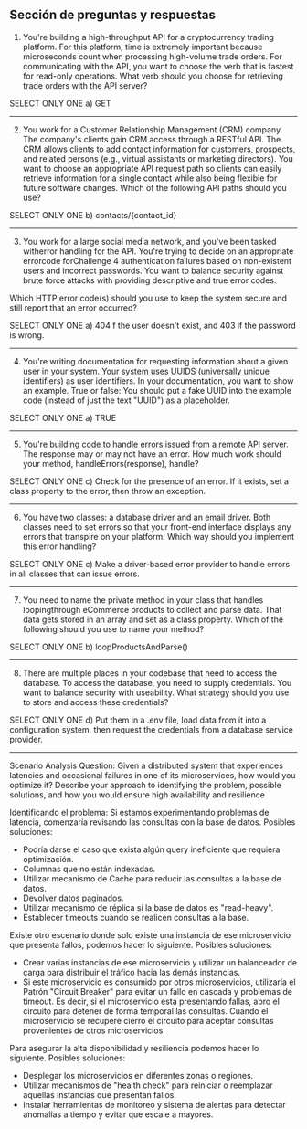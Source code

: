 ## Sección de preguntas y respuestas
1) You're building a high-throughput API for a cryptocurrency trading
platform. For this platform, time is extremely important because
microseconds count when processing high-volume trade orders. For
communicating with the API, you want to choose the verb that is fastest
for read-only operations.
What verb should you choose for retrieving trade orders with the API
server?

SELECT ONLY ONE
a) GET

---

2) You work for a Customer Relationship Management CRM company. The
company's clients gain CRM access through a RESTful API. The CRM allows
clients to add contact information for customers, prospects, and related
persons (e.g., virtual assistants or marketing directors). You want to choose an
appropriate API request path so clients can easily retrieve information for a
single contact while also being flexible for future software changes.
Which of the following API paths should you use?

SELECT ONLY ONE
b) contacts/{contact_id}

---

3) You work for a large social media network, and you've been tasked witherror
handling for the API. You're trying to decide on an appropriate errorcode forChallenge 4
authentication failures based on non-existent users and incorrect passwords.
You want to balance security against brute force attacks with providing
descriptive and true error codes.

Which HTTP error code(s) should you use to keep the system secure and still
report that an error occurred?

SELECT ONLY ONE
a) 404 f the user doesn't exist, and 403 if the password is wrong.

---

4) You're writing documentation for requesting information about a given user in
your system. Your system uses UUIDS (universally unique identifiers) as user
identifiers. In your documentation, you want to show an example.
True or false: You should put a fake UUID into the example code (instead of just
the text "UUID") as a placeholder.

SELECT ONLY ONE
a) TRUE

---

5) You're building code to handle errors issued from a remote API server. The
response may or may not have an error.
How much work should your method, handleErrors(response), handle?

SELECT ONLY ONE
c) Check for the presence of an error. If it exists, set a class property to the error,
then throw an exception.

---

6) You have two classes: a database driver and an email driver. Both classes
need to set errors so that your front-end interface displays any errors that
transpire on your platform.
Which way should you implement this error handling?

SELECT ONLY ONE
c) Make a driver-based error provider to handle errors in all classes that can
issue errors.

---

7) You need to name the private method in your class that handles
loopingthrough eCommerce products to collect and parse data. That data gets
stored in an array and set as a class property.
Which of the following should you use to name your method?

SELECT ONLY ONE
b) loopProductsAndParse()

---

8) There are multiple places in your codebase that need to access the
database. To access the database, you need to supply credentials. You
want to balance security with useability.
What strategy should you use to store and access these credentials?

SELECT ONLY ONE
d) Put them in a .env file, load data from it into a configuration system, then
request the credentials from a database service provider.

---

Scenario Analysis
Question: Given a distributed system that experiences latencies and occasional
failures in one of its microservices, how would you optimize it?
Describe your approach to identifying the problem, possible solutions, and how
you would ensure high availability and resilience

Identificando el problema:
Si estamos experimentando problemas de latencia, comenzaría revisando las consultas con la base de datos.
Posibles soluciones:
* Podría darse el caso que exista algún query ineficiente que requiera optimización.
* Columnas que no están indexadas.
* Utilizar mecanismo de Cache para reducir las consultas a la base de datos.
* Devolver datos paginados.
* Utilizar mecanismo de réplica si la base de datos es "read-heavy".
* Establecer timeouts cuando se realicen consultas a la base.

Existe otro escenario donde solo existe una instancia de ese microservicio que presenta fallos, podemos hacer lo siguiente.
Posibles soluciones:
* Crear varias instancias de ese microservicio y utilizar un balanceador de carga para distribuir el tráfico hacia las demás instancias.
* Si este microservicio es consumido por otros microservicios, utilizaría el Patrón "Circuit Breaker" para evitar un fallo en cascada y problemas de timeout.
Es decir, si el microservicio está presentando fallas, abro el circuito para detener de forma temporal las consultas.
Cuando el microservicio se recupere cierro el circuito para aceptar consultas provenientes de otros microservicios.

Para asegurar la alta disponibilidad y resiliencia podemos hacer lo siguiente.
Posibles soluciones:
* Desplegar los microservicios en diferentes zonas o regiones.
* Utilizar mecanismos de "health check" para reiniciar o reemplazar aquellas instancias que presentan fallos.
* Instalar herramientas de monitoreo y sistema de alertas para detectar anomalías a tiempo y evitar que escale a mayores.
